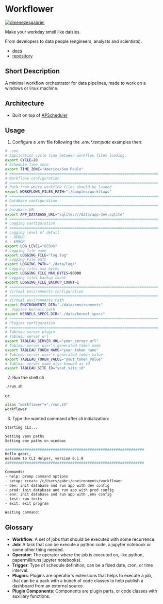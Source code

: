 # Workflower

[![dmenezesgabriel](https://circleci.com/gh/dmenezesgabriel/workflower.svg?style=shield)](https://github.com/dmenezesgabriel/workflower)

Make your workday smell like daisies.

From developers to data people (engineers, analysts and scientists).

- [docs](https://dmenezesgabriel.github.io/workflower/)
- [repository](https://github.com/dmenezesgabriel/workflower)

## Short Description

A minimal workflow orchestrator for data pipelines, made to work on a windows or linux machine.

## Architecture

- Built on top of [APScheduler](https://github.com/agronholm/apscheduler)

## Usage

1. Configure a .env file following the _.env.\*.template_ examples then:

```sh
# .env
# Application cycle time between workflow files loading.
export CYCLE=20
# Schedule time zone
export TIME_ZONE="America/Sao_Paulo"
# =========================================================================== #
# Workflows configuration
# =========================================================================== #
# Path from where workflow files should be loaded
export WORKFLOWS_FILES_PATH="./samples/workflows"
# =========================================================================== #
# Database configuration
# =========================================================================== #
# Database URL
export APP_DATABASE_URL="sqlite:///data/app-dev.sqlite"
# =========================================================================== #
# Logging configuration
# =========================================================================== #
# Logging level of detail
# - DEBUG
# - ERROR
export LOG_LEVEL="DEBUG"
# Logging file name
export LOGGING_FILE="log.log"
# Logging File path
export LOGGING_PATH="./data/log/"
# Logging files max bytes
export LOGGING_FILE_MAX_BYTES=90000
# Logging files backup count
export LOGGING_FILE_BACKUP_COUNT=1
# =========================================================================== #
# Virtual environments configuration
# =========================================================================== #
# Virtual environments Path
export ENVIRONMENTS_DIR="./data/environments"
#  Jupyter Kernels path
export KERNELS_SPECS_DIR="./data/kernel_specs"
# =========================================================================== #
# Plugins configuration
# =========================================================================== #
# Tableau server plugin
# Tableau server url
export TABLEAU_SERVER_URL="your_server_url"
# Tableau server user's generated token name
export TABLEAU_TOKEN_NAME="your_token_name"
# Tableau server user's generated token value
export TABLEAU_TOKEN_VALUE="yout_token_Value"
# Tableau server name also knowed as id
export TABLEAU_SITE_ID="yout_site_id"
```

2. Run the shell cli

```sh
./run.sh
```

or:

```sh
alias "workflower"="./run.sh"
workflower
```

3. Type the wanted command after cli initialization:

```sh
Starting CLI...

Setting venv paths
Setting env paths on windows

################################################################
Hello gabri,
Welcome to CLI Helper, version 0.1.0
################################################################

Commands:
- help: promp command options
- setup: create /c/Users/gabri/environments/workflower
- dev: init database and run app with dev config
- prod: init database and run app with prod config
- env: init database and run app with .env config
- test: run tests
- exit: exit program

Waiting command:
```

## Glossary

- **Workflow**:
  A set of jobs that should be executed with some recurrence.
- **Job**:
  A task that can be execute a python code, a jupyter notebook or some other thing needed.
- **Operator**:
  The operator where the job is executed on, like python, papermill(runs jupyter notebooks).
- **Trigger**:
  Type of schedule definition, can be a fixed date, cron, or time interval.
- **Plugins**:
  Plugins are operator's extensions that helps to execute a job, that can be a pack with a bunch of code classes to help publish a dashboard from an external source.
- **Plugin Components**:
  Components are plugin parts, or code classes with auxiliary functions.
